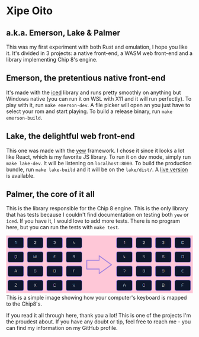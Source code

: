 # Xipe Oito
## a.k.a. Emerson, Lake & Palmer

This was my first experiment with both Rust and emulation, I hope you like it.
It's divided in 3 projects: a native front-end, a WASM web front-end and a library implementing Chip 8's engine.

## Emerson, the pretentious native front-end
It's made with the [iced](https://github.com/hecrj/iced/) library and runs pretty smoothly on anything but Windows native (you can run it on WSL with X11 
and it will run perfectly).
To play with it, run `make emerson-dev`. A file picker will open an you just have to select your rom and start playing.
To build a release binary, run `make emerson-build`.

## Lake, the delightful web front-end
This one was made with the [yew](https://github.com/yewstack/yew) framework. I chose it since it looks a lot like React, which is my favorite JS library.
To run it on dev mode, simply run `make lake-dev`. It will be listening on `localhost:8080`.
To build the production bundle, run `make lake-build` and it will be on the `lake/dist/`.
A [live version](gttps://chip8.cel.so) is available.

## Palmer, the core of it all
This is the library responsible for the Chip 8 engine. This is the only library that has tests because I couldn't find documentation on testing both `yew` or `iced`. If you have it, 
I would love to add more tests.
There is no program here, but you can run the tests with `make test`.


![Keybinding map, showing how to play the games on your computer's keyboard](https://raw.githubusercontent.com/celsobonutti/xipe-oito/master/map.png)
This is a simple image showing how your computer's keyboard is mapped to the Chip8's.

If you read it all through here, thank you a lot! This is one of the projects I'm the proudest about. If you have any doubt or tip, feel free to reach me - you can find my information 
on my GitHub profile.
